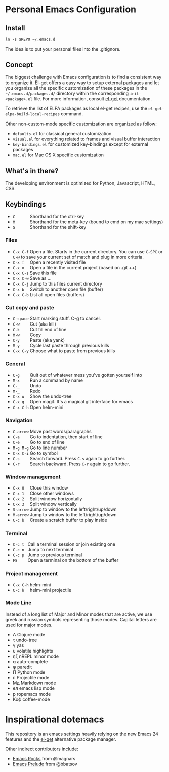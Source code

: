 # Personal Emacs Configuration

## Install

    ln -s $REPO ~/.emacs.d

The idea is to put your personal files into the .gitignore.

## Concept

The biggest challenge with Emacs configuration is to find a consistent way
to organize it. El-get offers a easy way to setup external packages and let
you organize all the specific customization of these packages in the
`~/.emacs.d/packages.d/` directory within the corresponding `init-<package>.el`
file. For more information, consult [el-get](https://github.com/dimitri/el-get)
documentation.

To retrieve the list of ELPA packages as local el-get recipes, use the
`el-get-elpa-build-local-recipes` command.

Other non-custom-mode specific customization are organized as follow:

- `defaults.el` for classical general customization
- `visual.el` for everything related to frames and visual buffer interaction
- `key-bindings.el` for customized key-bindings except for external packages
- `mac.el` for Mac OS X specific customization

## What's in there?

The developing environment is optimized for Python, Javascript, HTML, CSS.

## Keybindings

* `C      ` Shorthand for the ctrl-key
* `M      ` Shorthand for the meta-key (bound to cmd on my mac settings)
* `S      ` Shorthand for the shift-key

### Files

* `C-x C-f` Open a file. Starts in the current directory. You can use `C-SPC` or `C-@` to save your current set of match and plug in more criteria.
* `C-x f  ` Open a recently visited file
* `C-x o  ` Open a file in the current project (based on .git ++)
* `C-x C-s` Save this file
* `C-x C-w` Save as ...
* `C-x C-j` Jump to this files current directory
* `C-x b  ` Switch to another open file (buffer)
* `C-x C-b` List all open files (buffers)

### Cut copy and paste

* `C-space` Start marking stuff. C-g to cancel.
* `C-w    ` Cut (aka kill)
* `C-k    ` Cut till end of line
* `M-w    ` Copy
* `C-y    ` Paste (aka yank)
* `M-y    ` Cycle last paste through previous kills
* `C-x C-y` Choose what to paste from previous kills

### General

* `C-g    ` Quit out of whatever mess you've gotten yourself into
* `M-x    ` Run a command by name
* `C-_    ` Undo
* `M-_    ` Redo
* `C-x u  ` Show the undo-tree
* `C-x g  ` Open magit. It's a magical git interface for emacs
* `C-x C-h` Open helm-mini

### Navigation

* `C-arrow` Move past words/paragraphs
* `C-a    ` Go to indentation, then start of line
* `C-e    ` Go to end of line
* `M-g M-g` Go to line number
* `C-x C-i` Go to symbol
* `C-s    ` Search forward. Press `C-s` again to go further.
* `C-r    ` Search backward. Press `C-r` again to go further.

### Window management

* `C-x 0  ` Close this window
* `C-x 1  ` Close other windows
* `C-x 2  ` Split window horizontally
* `C-x 3  ` Split window vertically
* `S-arrow` Jump to window to the left/right/up/down
* `M-arrow` Jump to window to the left/right/up/down
* `C-c b  ` Create a scratch buffer to play inside 

### Terminal

* `C-c t ` Call a terminal session or join existing one
* `C-c n ` Jump to next terminal
* `C-c p ` Jump to previous terminal
* `F8    ` Open a terminal on the bottom of the buffer

### Project management

* `C-x C-h` helm-mini
* `C-c h  ` helm-mini projectile

### Mode Line

Instead of a long list of Major and Minor modes that are active, we use greek
and russian symbols representing those modes. Capital letters are used for
major modes.

* Λ    Clojure mode
* τ    undo-tree
* γ    yas
* υ    volatile highlights
* ηζ   nREPL minor mode
* α    auto-complete
* φ    paredit
* Π    Python mode
* п    Projectile mode
* Мд   Markdown mode
* ел   emacs lisp mode
* р    ropemacs mode
* Коф  coffee-mode

# Inspirational dotemacs

This repository is an emacs settings heavily relying on the new Emacs 24
features and the [el-get](https://github.com/dimitri/el-get) alternative
package manager.

Other indirect contributors include:

* [Emacs Rocks](http://emacsrocks.com) from @magnars
* [Emacs Prelude](http://batsov.com/prelude/) from @bbatsov
